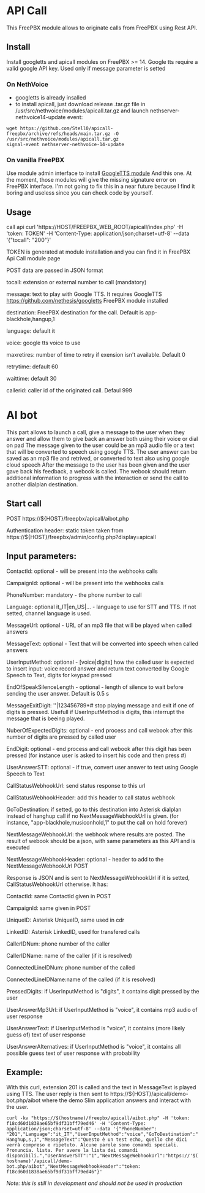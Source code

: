 # API Call 

This FreePBX module allows to originate calls from FreePBX using Rest API.

## Install
Install googletts and apicall modules on FreePBX >= 14. Google tts require a valid google API key. Used only if message parameter is setted

### On NethVoice
- googletts is already insalled
- to install apicall, just download release .tar.gz file in /usr/src/nethvoice/modules/apicall.tar.gz and launch nethserver-nethvoice14-update event:
```
wget https://github.com/Stell0/apicall-freepbx/archive/refs/heads/main.tar.gz -O /usr/src/nethvoice/modules/apicall.tar.gz
signal-event nethserver-nethvoice-14-update
```

### On vanilla FreePBX

Use module admin interface to install [GoogleTTS module](https://github.com/nethesis/googletts) And this one.
At the moment, those modules will give the missing signature error on FreePBX interface. I'm not going to fix this in a near future because I find it boring and useless since you can check code by yourself. 

## Usage
call api
curl 'https://HOST/FREEPBX_WEB_ROOT/apicall/index.php' -H 'token: TOKEN' -H 'Content-Type: application/json;charset=utf-8' --data '{"tocall": "200"}'

TOKEN is generated at module installation and you can find it in FreePBX Api Call module page

POST data are passed in JSON format

tocall: extension or external number to call (mandatory)

message: text to play with Google TTS. It requires GoogleTTS https://github.com/nethesis/googletts FreePBX module installed

destination: FreePBX destination for the call. Default is app-blackhole,hangup,1

language: default it

voice: google tts voice to use

maxretires: number of time to retry if exension isn't available. Default 0

retrytime: default 60

waittime: default 30

callerid: caller id of the originated call. Defaul 999

# AI bot

This part allows to launch a call, give a message to the user when they answer and allow them to give back an answer both using their voice or dial on pad
The message given to the user could be an mp3 audio file or a text that will be converted to speech using google TTS.
The user answer can be saved as an mp3 file and retrived, or converted to text also using google cloud speech
After the message to the user has been given and the user gave back his feedback, a webook is called. The webook should return additional information to progress with the interaction or send the call to another dialplan destination.

## Start call
POST https://${HOST}/freepbx/apicall/aibot.php

Authentication header: static token taken from  https://${HOST}/freepbx/admin/config.php?display=apicall

## Input parameters:
ContactId: optional - will be present into the webhooks calls

CampaignId: optional - will be present into the webhooks calls

PhoneNumber: mandatory - the phone number to call

Language: optional it_IT|en_US|... - language to use for STT and TTS. If not setted, channel language is used.

MessageUrl: optional - URL of an mp3 file that will be played when called answers

MessageText: optional - Text that will be converted into speech when called answers

UserInputMethod: optional - [voice|digits] how the called user is expected to insert input: voice record answer and return text converted by Google Speech to Text, digits for keypad pressed

EndOfSpeakSilenceLength - optional - length of silence to wait before sending the user answer. Default is 0.5 s

MessageExitDigit: ''|123456789\*# stop playing message and exit if one of digits is pressed. Usefull if UserInputMethod is digits, this interrupt the message that is beeing played.

NuberOfExpectedDigits: optional - end process and call webook after this number of digits are pressed by called user

EndDigit: optional - end process and call webook after this digit has been pressed (for instance user is asked to insert his code and then press #)

UserAnswerSTT: optional - if true, convert user answer to text using Google Speech to Text

CallStatusWebhookUrl: send status response to this url

CallStatusWebhookHeader: add this header to call status webhook

GoToDestination: if setted, go to this destination into Asterisk dialplan instead of hanghup call if no NextMessageWebhookUrl is given. (for instance, "app-blackhole,musiconhold,1" to put the call on hold forever)

NextMessageWebhookUrl: the webhook where results are posted. The result of webook should be a json, with same parameters as this API and is executed

NextMessageWebhookHeader: optional - header to add to the NextMessageWebhookUrl POST



Response is JSON and is sent to NextMessageWebhookUrl if it is setted, CallStatusWebhookUrl otherwise. It has:

ContactId: same ContactId given in POST

CampaignId: same given in POST

UniqueID: Asterisk UniqueID, same used in cdr

LinkedID: Asterisk LinkedID, used for transfered calls 

CallerIDNum: phone number of the caller

CallerIDName: name of the caller (if it is resolved)

ConnectedLineIDNum: phone number of the called

ConnectedLineIDName:name of the called (if it is resolved)

PressedDigits: if UserInputMethod is "digits", it contains digit pressed by the user

UserAnswerMp3Url: if UserInputMethod is "voice", it contains mp3 audio of user response

UserAnswerText: if UserInputMethod is "voice", it contains (more likely guess of) text of user response

UserAnswerAlternatives: if UserInputMethod is "voice", it contains all possible guess text of user response with probability



## Example:
With this curl, extension 201 is called and the text in MessageText is played using TTS. The user reply is then sent to https://${HOST}/apicall/demo-bot.php/aibot where the demo Slim application answers and interact with the user.

`curl -kv "https://$(hostname)/freepbx/apicall/aibot.php" -H 'token: f18cd60d1838ae65bf9df31bff79ed46' -H 'Content-Type: application/json;charset=utf-8' --data '{"PhoneNumber": "201","Language":"it_IT","UserInputMethod":"voice","GoToDestination":"Hanghup,s,1","MessageText":"Questo è un test echo, quello che dici verrà compreso e ripetuto. Alcune parole sono comandi speciali. Pronuncia. lista. Per avere la lista dei comandi disponibili.","UserAnswerSTT":"1","NextMessageWebhookUrl":"https://'$(hostname)'/apicall/demo-bot.php/aibot","NextMessageWebhookHeader":"token: f18cd60d1838ae65bf9df31bff79ed46"}'`

*Note: this is still in development and should not be used in production*
